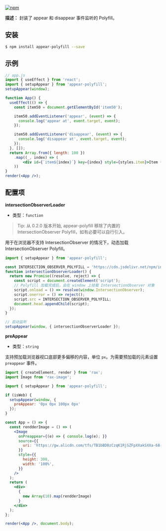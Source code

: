 [![npm](https://img.shields.io/npm/v/rax-appear.svg)](https://www.npmjs.com/package/appear-polyfill)

**描述：**
封装了 appear 和 disappear 事件监听的 Polyfill。

## 安装

```bash
$ npm install appear-polyfill --save
```

## 示例

```jsx
// app.js
import { useEffect } from 'react';
import { setupAppear } from 'appear-polyfill';
setupAppear(window);

function App() {
  useEffect(() => {
    const item50 = document.getElementById('item50');

    item50.addEventListener('appear', (event) => {
      console.log('appear at', event.target, event);
    });

    item50.addEventListener('disappear', (event) => {
      console.log('disappear at', event.target, event);
    });
  }, []);
  return Array.from({ length: 100 })
    .map((_, index) => (
        <div id={`item${index}`} key={index} style={styles.item}>Item {index}</div>
    ))
}
render(<App />);
```
## 配置项

**intersectionObserverLoader**

- 类型：`function`

> Tip: 从 0.2.0 版本开始, appear-polyfill 移除了内置的 IntersectionObserver Polyfill，如有必要可以自行引入。

用于在浏览器不支持 IntersectionObserver 的情况下，动态加载 IntersectionObserver Polyfill。

```js
import { setupAppear } from 'appear-polyfill';

const INTERSECTION_OBSERVER_POLYFILL = 'https://cdn.jsdelivr.net/npm/intersection-observer@0.12.2/intersection-observer.js';
function intersectionObserverLoader() {
  return new Promise((resolve, reject) => {
    const script = document.createElement('script');
    // Polyfill 加载完成后，会在 window 上挂载 IntersectionObserver 对象
    script.onload = () => resolve(window.IntersectionObserver);
    script.onerror = () => reject();
    script.src = INTERSECTION_OBSERVER_POLYFILL;
    document.head.appendChild(script);
  });
}

// 启动监听
setupAppear(window, { intersectionObserverLoader });
```

**preAppear**

- 类型：`string`

支持预加载浏览器视口底部更多偏移的内容，单位 `px`。为需要预加载的元素设置 `preappear` 事件。

```jsx
import { createElement, render } from 'rax';
import Image from 'rax-image';

import { setupAppear } from 'appear-polyfill';

if (isWeb) {
  setupAppear(window, {
    preAppear: '0px 0px 100px 0px'
  });
}

const App = () => {
  const rendderImage = () => (
    <Image
      onPreappear={(e) => { console.log(e); }}
      source={{
        uri: 'https://gw.alicdn.com/tfs/TB1bBD0zCzqK1RjSZFpXXakSXXa-68-67.png',
      }}
      style={{
        height: 300,
        width: '100%',
      }}
    />
  );
  return (
    <div>
      {
        new Array(10).map(rendderImage)
      }
    </div>
  );
};

render(<App />, document.body);
```